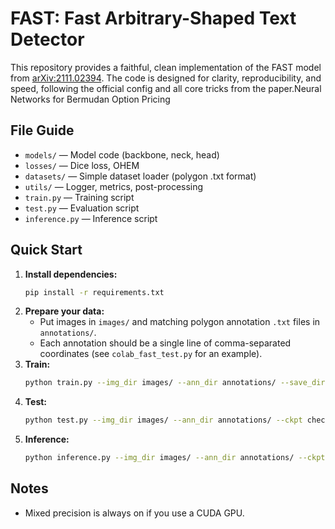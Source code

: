 # FAST: Fast Arbitrary-Shaped Text Detector

This repository provides a faithful, clean implementation of the FAST model from [arXiv:2111.02394](https://arxiv.org/pdf/2111.02394). The code is designed for clarity, reproducibility, and speed, following the official config and all core tricks from the paper.Neural Networks for Bermudan Option Pricing

## File Guide
- `models/` — Model code (backbone, neck, head)
- `losses/` — Dice loss, OHEM
- `datasets/` — Simple dataset loader (polygon .txt format)
- `utils/` — Logger, metrics, post-processing
- `train.py` — Training script
- `test.py` — Evaluation script
- `inference.py` — Inference script

## Quick Start

1. **Install dependencies:**
   ```bash
   pip install -r requirements.txt
   ```
2. **Prepare your data:**
   - Put images in `images/` and matching polygon annotation `.txt` files in `annotations/`.
   - Each annotation should be a single line of comma-separated coordinates (see `colab_fast_test.py` for an example).
3. **Train:**
   ```bash
   python train.py --img_dir images/ --ann_dir annotations/ --save_dir checkpoints/
   ```
4. **Test:**
   ```bash
   python test.py --img_dir images/ --ann_dir annotations/ --ckpt checkpoints/fast_epoch10.pth
   ```
5. **Inference:**
   ```bash
   python inference.py --img_dir images/ --ann_dir annotations/ --ckpt checkpoints/fast_epoch10.pth --out_dir inference_results/
   ```

## Notes
- Mixed precision is always on if you use a CUDA GPU.
